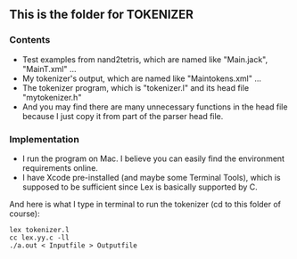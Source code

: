 ## This is the folder for TOKENIZER

### Contents

- Test examples from nand2tetris, which are named like "Main.jack", "MainT.xml" ...
- My tokenizer's output, which are named like "Maintokens.xml" ...
- The tokenizer program, which is "tokenizer.l" and its head file "mytokenizer.h"
- And you may find there are many unnecessary functions in the head file because I just copy it from part of the parser head file.  

### Implementation

- I run the program on Mac. I believe you can easily find the environment requirements online. 
- I have Xcode pre-installed (and maybe some Terminal Tools), which is supposed to be sufficient since Lex is basically supported by C. 

And here is what I type in terminal to run the tokenizer (cd to this folder of course):

```
lex tokenizer.l
cc lex.yy.c -ll
./a.out < Inputfile > Outputfile
```

